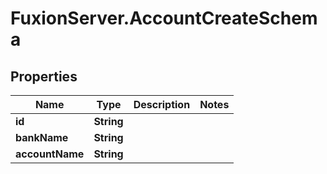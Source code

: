 # FuxionServer.AccountCreateSchema

## Properties

Name | Type | Description | Notes
------------ | ------------- | ------------- | -------------
**id** | **String** |  | 
**bankName** | **String** |  | 
**accountName** | **String** |  | 


